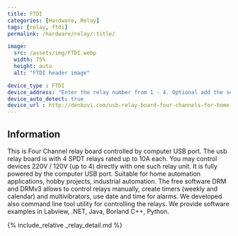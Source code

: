 ```yaml
---
title: FTDI
categories: [Hardware, Relay]
tags: [relay, ftdi]
permalink: /hardware/relay/:title/

image:
  src: /assets/img/FTDI.webp
  width: 75%
  height: auto
  alt: "FTDI header image"

device_type : FTDI
device_address: "Enter the relay number from 1 - 4. Optional add the serial of the board seperated by a comma.<br />Ex: `1,A702JH8H`"
device_auto_detect: true
device_url : http://denkovi.com/usb-relay-board-four-channels-for-home-automation
---
```


## Information
This is Four Channel relay board controlled by computer USB port. The usb relay board is with 4 SPDT relays rated up to 10A each. You may control devices 220V / 120V (up to 4) directly with one such relay unit. It is fully powered by the computer USB port. Suitable for home automation applications, hobby projects, industrial automation. The free software DRM and DRMv3 allows to control relays manually, create timers (weekly and calendar) and multivibrators, use date and time for alarms. We developed also command line tool utility for controlling the relays. We provide software examples in Labview, .NET, Java, Borland C++, Python.

{% include_relative _relay_detail.md %}
